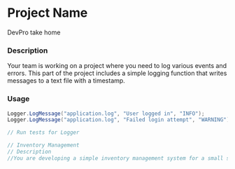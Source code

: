 # Project Name

DevPro take home

### Description

Your team is working on a project where you need to log various events and errors. This part of the project includes a simple logging function that writes messages to a text file with a timestamp.

### Usage

```csharp
Logger.LogMessage("application.log", "User logged in", "INFO");
Logger.LogMessage("application.log", "Failed login attempt", "WARNING");

// Run tests for Logger

// Inventory Management
// Description
//You are developing a simple inventory management system for a small store. This part of the project includes a function that takes a list of products with their names, prices, and stock levels, and returns a sorted list of products based on a given sort key (name, price, or stock) and order (ascending or descending).


